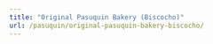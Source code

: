 ```yaml
---
title: "Original Pasuquin Bakery (Biscocho)"
url: /pasuquin/original-pasuquin-bakery-biscocho/
---
```

